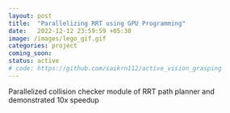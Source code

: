 ```yaml
---
layout: post
title:  "Parallelizing RRT using GPU Programming"
date:   2022-12-12 23:59:59 +05:30
image: /images/lego_gif.gif
categories: project
coming_soon:
status: active
# code: https://github.com/saikrn112/active_vision_grasping
---
```

Parallelized collision checker module of RRT path planner and demonstrated 10x speedup 
